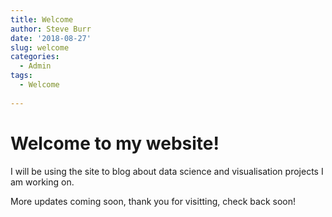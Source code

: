 ```yaml
---
title: Welcome
author: Steve Burr
date: '2018-08-27'
slug: welcome
categories:
  - Admin
tags:
  - Welcome
  
---
```


# Welcome to my website!

I will be using the site to blog about data science and visualisation projects I am working on.

More updates coming soon, thank you for visitting, check back soon!
